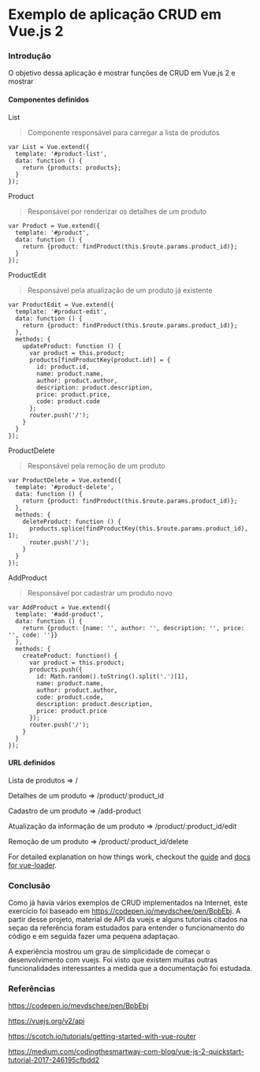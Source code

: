 # Exemplo de aplicação CRUD em Vue.js 2 

### Introdução

O objetivo dessa aplicação é mostrar funções de CRUD em Vue.js 2 e mostrar 

#### Componentes definidos

List

> Componente responsável para carregar a lista de produtos
```vuejs
var List = Vue.extend({
  template: '#product-list',
  data: function () {
    return {products: products};
  }
});
```

Product

> Responsável por renderizar os detalhes de um produto
```vuejs
var Product = Vue.extend({
  template: '#product',
  data: function () {
    return {product: findProduct(this.$route.params.product_id)};
  }
});
```

ProductEdit

> Responsável pela atualização de um produto já existente
```vuejs
var ProductEdit = Vue.extend({
  template: '#product-edit',
  data: function () {
    return {product: findProduct(this.$route.params.product_id)};
  },
  methods: {
    updateProduct: function () {
      var product = this.product;
      products[findProductKey(product.id)] = {
        id: product.id,
        name: product.name,
        author: product.author,
        description: product.description,
        price: product.price,
        code: product.code
      };
      router.push('/');
    }
  }
});
```

ProductDelete

> Responsável pela remoção de um produto
```vuejs
var ProductDelete = Vue.extend({
  template: '#product-delete',
  data: function () {
    return {product: findProduct(this.$route.params.product_id)};
  },
  methods: {
    deleteProduct: function () {
      products.splice(findProductKey(this.$route.params.product_id), 1);
      router.push('/');
    }
  }
});
```

AddProduct

> Responsável por cadastrar um produto novo
```vuejs
var AddProduct = Vue.extend({
  template: '#add-product',
  data: function () {
    return {product: {name: '', author: '', description: '', price: '', code: ''}}
  },
  methods: {
    createProduct: function() {
      var product = this.product;
      products.push({
        id: Math.random().toString().split('.')[1],
        name: product.name,
        author: product.author,
        code: product.code,
        description: product.description,
        price: product.price
      });
      router.push('/');
    }
  }
});
```

#### URL definidos

Lista de produtos => /

Detalhes de um produto => /product/:product_id

Cadastro de um produto => /add-product

Atualização da informação de um produto => /product/:product_id/edit

Remoção de um produto => /product/:product_id/delete

For detailed explanation on how things work, checkout the [guide](http://vuejs-templates.github.io/webpack/) and [docs for vue-loader](http://vuejs.github.io/vue-loader).

### Conclusão

Como já havia vários exemplos de CRUD implementados na Internet, este exercício foi baseado em https://codepen.io/mevdschee/pen/BpbEbj. A partir desse projeto, material de API da vuejs e alguns tutoriais citados na seçao da referência foram estudados para entender o funcionamento do código e em seguida fazer uma pequena adaptaçao. 

A experiência mostrou um grau de simplicidade de começar o desenvolvimento com vuejs. Foi visto que existem muitas outras funcionalidades interessantes a medida que a documentação foi estudada. 



### Referências

https://codepen.io/mevdschee/pen/BpbEbj

https://vuejs.org/v2/api

https://scotch.io/tutorials/getting-started-with-vue-router

https://medium.com/codingthesmartway-com-blog/vue-js-2-quickstart-tutorial-2017-246195cfbdd2
